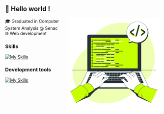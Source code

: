 ## 👋 Hello world !

<!--
**williamvnobrega/williamvnobrega** is a ✨ _special_ ✨ repository because its `README.md` (this file) appears on your GitHub profile.

Here are some ideas to get you started:

- 🔭 I’m currently working on ...
- 🌱 I’m currently learning ...
- 👯 I’m looking to collaborate on ...
- 🤔 I’m looking for help with ...
- 💬 Ask me about ...
- 📫 How to reach me: ...
- 😄 Pronouns: ...
- ⚡ Fun fact: ...
-->
<img align="right" alt="Coding image" src="./coding.svg"  width="300px"/>
🎓 Graduated in Computer System Analysis @ Senac <br>
🌐 Web development

### Skills
[![My Skills](https://skillicons.dev/icons?i=js,html,css,angular,ts)](https://skillicons.dev)

### Development tools

[![My Skills](https://skillicons.dev/icons?i=vscode,figma,git,ps)](https://skillicons.dev)
